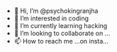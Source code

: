 - 👋 Hi, I’m @psychokingranjha
- 👀 I’m interested in coding 
- 🌱 I’m currently learning hacking
- 💞️ I’m looking to collaborate on ...
- 📫 How to reach me ...on insta...

<!---
psychokingranjha/psychokingranjha is a ✨ special ✨ repository because its `README.md` (this file) appears on your GitHub profile.
You can click the Preview link to take a look at your changes.
--->
